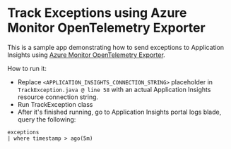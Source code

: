 # Track Exceptions using Azure Monitor OpenTelemetry Exporter 

This is a sample app demonstrating how to send exceptions to Application Insights using 
[Azure Monitor OpenTelemetry Exporter](https://central.sonatype.com/artifact/com.azure/azure-monitor-opentelemetry-exporter/1.0.0-beta.8).

How to run it: 
- Replace `<APPLICATION_INSIGHTS_CONNECTION_STRING>` placeholder in `TrackException.java @ line 58` with an actual Application Insights resource connection string.
- Run TrackException class
- After it's finished running, go to Application Insights portal logs blade, query the following:

```kusto
exceptions
| where timestamp > ago(5m)
```